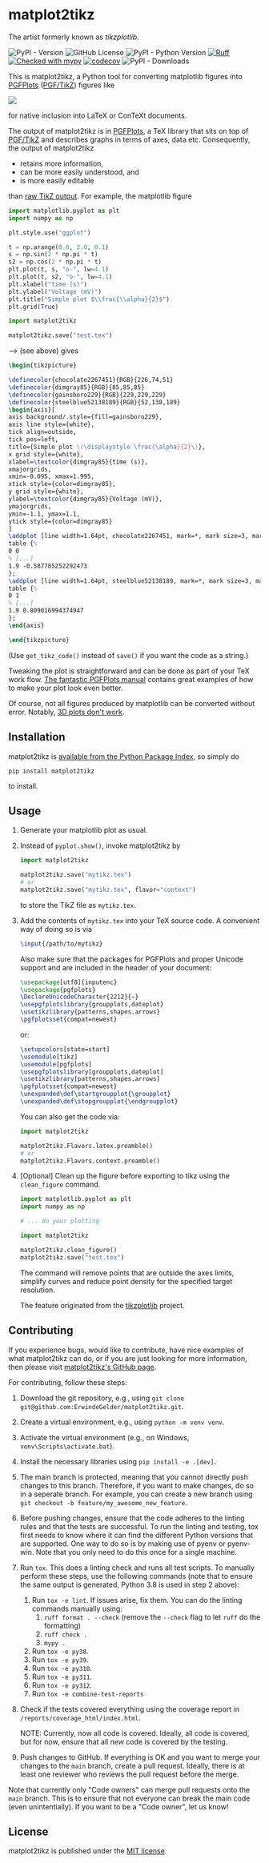 # matplot2tikz
The artist formerly known as <em>tikzplotlib</em>.

![PyPI - Version](https://img.shields.io/pypi/v/matplot2tikz)
![GitHub License](https://img.shields.io/github/license/ErwindeGelder/matplot2tikz)
![PyPI - Python Version](https://img.shields.io/pypi/pyversions/matplot2tikz)
[![Ruff](https://img.shields.io/endpoint?url=https://raw.githubusercontent.com/astral-sh/ruff/main/assets/badge/v2.json)](https://github.com/astral-sh/ruff)
[![Checked with mypy](https://www.mypy-lang.org/static/mypy_badge.svg)](https://mypy-lang.org/)
[![codecov](https://codecov.io/gh/ErwindeGelder/matplot2tikz/graph/badge.svg?token=YE2VNWL9HI)](https://codecov.io/gh/ErwindeGelder/matplot2tikz)
![PyPI - Downloads](https://img.shields.io/pypi/dm/matplot2tikz)

This is matplot2tikz, a Python tool for converting matplotlib figures into
[PGFPlots](https://www.ctan.org/pkg/pgfplots) ([PGF/TikZ](https://www.ctan.org/pkg/pgf))
figures like

![](https://raw.githubusercontent.com/ErwindeGelder/matplot2tikz/refs/heads/main/example.png)

for native inclusion into LaTeX or ConTeXt documents.

The output of matplot2tikz is in [PGFPlots](https://github.com/pgf-tikz/pgfplots/), a TeX
library that sits on top of [PGF/TikZ](https://en.wikipedia.org/wiki/PGF/TikZ) and
describes graphs in terms of axes, data etc. Consequently, the output of matplot2tikz

-   retains more information,
-   can be more easily understood, and
-   is more easily editable

than [raw TikZ output](https://matplotlib.org/users/whats_new.html#pgf-tikz-backend).
For example, the matplotlib figure

```python
import matplotlib.pyplot as plt
import numpy as np

plt.style.use("ggplot")

t = np.arange(0.0, 2.0, 0.1)
s = np.sin(2 * np.pi * t)
s2 = np.cos(2 * np.pi * t)
plt.plot(t, s, "o-", lw=4.1)
plt.plot(t, s2, "o-", lw=4.1)
plt.xlabel("time (s)")
plt.ylabel("Voltage (mV)")
plt.title("Simple plot $\\frac{\\alpha}{2}$")
plt.grid(True)

import matplot2tikz

matplot2tikz.save("test.tex")
```

-->
(see above) gives

```latex
\begin{tikzpicture}

\definecolor{chocolate2267451}{RGB}{226,74,51}
\definecolor{dimgray85}{RGB}{85,85,85}
\definecolor{gainsboro229}{RGB}{229,229,229}
\definecolor{steelblue52138189}{RGB}{52,138,189}
\begin{axis}[
axis background/.style={fill=gainsboro229},
axis line style={white},
tick align=outside,
tick pos=left,
title={Simple plot \(\displaystyle \frac{\alpha}{2}\)},
x grid style={white},
xlabel=\textcolor{dimgray85}{time (s)},
xmajorgrids,
xmin=-0.095, xmax=1.995,
xtick style={color=dimgray85},
y grid style={white},
ylabel=\textcolor{dimgray85}{Voltage (mV)},
ymajorgrids,
ymin=-1.1, ymax=1.1,
ytick style={color=dimgray85}
]
\addplot [line width=1.64pt, chocolate2267451, mark=*, mark size=3, mark options={solid}]
table {%
0 0
% [...]
1.9 -0.587785252292473
};
\addplot [line width=1.64pt, steelblue52138189, mark=*, mark size=3, mark options={solid}]
table {%
0 1
% [...]
1.9 0.809016994374947
};
\end{axis}

\end{tikzpicture}
```

(Use `get_tikz_code()` instead of `save()` if you want the code as a string.)

Tweaking the plot is straightforward and can be done as part of your TeX work flow.
[The fantastic PGFPlots manual](http://pgfplots.sourceforge.net/pgfplots.pdf) contains
great examples of how to make your plot look even better.

Of course, not all figures produced by matplotlib can be converted without error.
Notably, [3D plots don't work](https://github.com/matplotlib/matplotlib/issues/7243).

## Installation

matplot2tikz is [available from the Python Package
Index](https://pypi.org/project/matplot2tikz/), so simply do

```
pip install matplot2tikz
```

to install.

## Usage

1. Generate your matplotlib plot as usual.

2. Instead of `pyplot.show()`, invoke matplot2tikz by

    ```python
    import matplot2tikz

    matplot2tikz.save("mytikz.tex")
    # or
    matplot2tikz.save("mytikz.tex", flavor="context")
    ```

    to store the TikZ file as `mytikz.tex`.

3. Add the contents of `mytikz.tex` into your TeX source code. A convenient way of doing
   so is via

    ```latex
    \input{/path/to/mytikz}
    ```

    Also make sure that the packages for PGFPlots and proper Unicode support and are
    included in the header of your document:

    ```latex
    \usepackage[utf8]{inputenc}
    \usepackage{pgfplots}
    \DeclareUnicodeCharacter{2212}{−}
    \usepgfplotslibrary{groupplots,dateplot}
    \usetikzlibrary{patterns,shapes.arrows}
    \pgfplotsset{compat=newest}
    ```

    or:

    ```latex
    \setupcolors[state=start]
    \usemodule[tikz]
    \usemodule[pgfplots]
    \usepgfplotslibrary[groupplots,dateplot]
    \usetikzlibrary[patterns,shapes.arrows]
    \pgfplotsset{compat=newest}
    \unexpanded\def\startgroupplot{\groupplot}
    \unexpanded\def\stopgroupplot{\endgroupplot}
    ```

    You can also get the code via:

    ```python
    import matplot2tikz

    matplot2tikz.Flavors.latex.preamble()
    # or
    matplot2tikz.Flavors.context.preamble()
    ```

4. [Optional] Clean up the figure before exporting to tikz using the `clean_figure`
   command.

    ```python
    import matplotlib.pyplot as plt
    import numpy as np

    # ... do your plotting

    import matplot2tikz

    matplot2tikz.clean_figure()
    matplot2tikz.save("test.tex")
    ```

    The command will remove points that are outside the axes limits, simplify curves and
    reduce point density for the specified target resolution.

    The feature originated from the
    [tikzplotlib](https://github.com/nschloe/tikzplotlib) project.

## Contributing

If you experience bugs, would like to contribute, have nice examples of what matplot2tikz
can do, or if you are just looking for more information, then please visit
[matplot2tikz's GitHub page](https://github.com/ErwindeGelder/matplot2tikz).

For contributing, follow these steps:

1. Download the git repository, e.g., using
   `git clone git@github.com:ErwindeGelder/matplot2tikz.git`.
2. Create a virtual environment, e.g., using `python -m venv venv`.
3. Activate the virtual environment (e.g., on Windows, `venv\Scripts\activate.bat`).
4. Install the necessary libraries using `pip install -e .[dev]`.
5. The main branch is protected, meaning that you cannot directly push changes to this branch. 
   Therefore, if you want to make changes, do so in a seperate branch. For example, you can create 
   a new branch using `git checkout -b feature/my_awesome_new_feature`.
6. Before pushing changes, ensure that the code adheres to the linting rules and that the tests are 
   successful. To run the linting and testing, tox first needs to know where it can find the
   different Python versions that are supported. One way to do so is by making use of pyenv or 
   pyenv-win. Note that you only need to do this once for a single machine.
7. Run `tox`. This does a linting check and runs all test scripts. To manually perform these steps,
   use the following commands (note that to ensure the same output is generated, Python 3.8 is used 
   in step 2 above):
   1. Run `tox -e lint`. If issues arise, fix them. You can do the linting commands manually 
      using:
      1. `ruff format . --check` (remove the `--check` flag to let `ruff` do the formatting)
      2. `ruff check .`
      3. `mypy .`
   2. Run `tox -e py38`.
   3. Run `tox -e py39`.
   4. Run `tox -e py310`.
   5. Run `tox -e py311`.
   6. Run `tox -e py312`.
   7. Run `tox -e combine-test-reports`
8. Check if the tests covered everything using the coverage report in 
   `/reports/coverage_html/index.html`.

   NOTE: Currently, now all code is covered. Ideally, all code is covered, but for now, ensure that 
   all *new* code is covered by the testing.
9. Push changes to GitHub. If everything is OK and you want to merge your changes to the `main`
   branch, create a pull request.
   Ideally, there is at least one reviewer who reviews the pull request before the merge.

Note that currently only "Code owners" can merge pull requests onto the `main` branch. This is to
ensure that not everyone can break the main code (even unintentially). If you want to be a "Code
owner", let us know!

## License

matplot2tikz is published under the [MIT
license](https://en.wikipedia.org/wiki/MIT_License).
